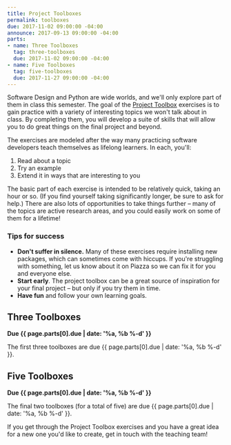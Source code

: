 ```yaml
---
title: Project Toolboxes
permalink: toolboxes
due: 2017-11-02 09:00:00 -04:00
announce: 2017-09-13 09:00:00 -04:00
parts:
- name: Three Toolboxes
  tag: three-toolboxes
  due: 2017-11-02 09:00:00 -04:00
- name: Five Toolboxes
  tag: five-toolboxes
  due: 2017-11-27 09:00:00 -04:00
---
```


Software Design and Python are wide worlds, and we'll only explore part of them in class this semester.
The goal of the [Project Toolbox](https://toolboxes.olin.build) exercises is to
gain practice with a variety of interesting topics we won't talk about in
class.
By completing them, you will develop a suite of skills that will allow
you to do great things on the final project and beyond.

The exercises are modeled after the way many practicing software developers
teach themselves as lifelong learners. In each, you'll:

  1. Read about a topic
  2. Try an example
  3. Extend it in ways that are interesting to you

The basic part of each exercise is intended to be relatively quick, taking an
hour or so. (If you find yourself taking significantly longer, be sure to ask
for help.) There are also lots of opportunities to take things further – many
of the topics are active research areas, and you could easily work on some of
them for a lifetime!

### Tips for success

* **Don't suffer in silence.** Many of these exercises require installing new packages, which can sometimes come with hiccups. If you're struggling with something, let us know about it on Piazza so we can fix it for you and everyone else.
* **Start early**. The project toolbox can be a great source of inspiration for your final project – but only if you try them in time.
* **Have fun** and follow your own learning goals.

## Three Toolboxes

**Due {{ page.parts[0].due | date: '%a, %b %-d' }}**

The first three toolboxes are due {{ page.parts[0].due | date: '%a, %b %-d' }}.

## Five Toolboxes

**Due {{ page.parts[0].due | date: '%a, %b %-d' }}**

The final two toolboxes (for a total of five) are due {{ page.parts[0].due | date: '%a, %b %-d' }}.

If you get through the Project Toolbox exercises and you have a great idea for
a new one you'd like to create, get in touch with the teaching team!
